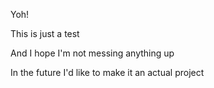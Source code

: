 
Yoh! 

This is just a test

And I hope I'm not messing anything up

In the future I'd like to make it an actual project
